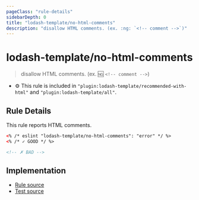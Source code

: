 ```yaml
---
pageClass: "rule-details"
sidebarDepth: 0
title: "lodash-template/no-html-comments"
description: "disallow HTML comments. (ex. :ng: `<!-- comment -->`)"
---
```


# lodash-template/no-html-comments

> disallow HTML comments. (ex. :ng: `<!-- comment -->`)

- :gear: This rule is included in `"plugin:lodash-template/recommended-with-html"` and `"plugin:lodash-template/all"`.

## Rule Details

This rule reports HTML comments.

<!-- prettier-ignore -->
```html
<% /* eslint "lodash-template/no-html-comments": "error" */ %>
<% /* ✓ GOOD */ %>

<!-- ✗ BAD -->
```

## Implementation

- [Rule source](https://github.com/ota-meshi/eslint-plugin-lodash-template/blob/master/lib/rules/no-html-comments.js)
- [Test source](https://github.com/ota-meshi/eslint-plugin-lodash-template/blob/master/tests/lib/rules/no-html-comments.js)
